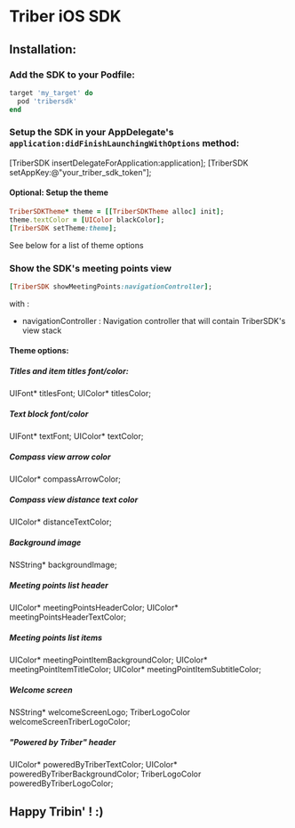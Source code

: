 # Triber iOS SDK

## Installation:

### Add the SDK to your Podfile:
```ruby
target 'my_target' do
  pod 'tribersdk'
end
```

### Setup the SDK in your AppDelegate's `application:didFinishLaunchingWithOptions` method:
[TriberSDK insertDelegateForApplication:application];
[TriberSDK setAppKey:@"your_triber_sdk_token"];

#### Optional: Setup the theme
```ruby
TriberSDKTheme* theme = [[TriberSDKTheme alloc] init];
theme.textColor = [UIColor blackColor];
[TriberSDK setTheme:theme];
```
See below for a list of theme options

### Show the SDK's meeting points view
```ruby
[TriberSDK showMeetingPoints:navigationController];
```
with :
- navigationController : Navigation controller that will contain TriberSDK's view stack

#### Theme options:

##### Titles and item titles font/color:
UIFont* titlesFont;
UIColor* titlesColor;

##### Text block font/color
UIFont* textFont;
UIColor* textColor;

##### Compass view arrow color
UIColor* compassArrowColor;

##### Compass view distance text color
UIColor* distanceTextColor;

##### Background image
NSString* backgroundImage;

##### Meeting points list header
UIColor* meetingPointsHeaderColor;
UIColor* meetingPointsHeaderTextColor;

##### Meeting points list items
UIColor* meetingPointItemBackgroundColor;
UIColor* meetingPointItemTitleColor;
UIColor* meetingPointItemSubtitleColor;

##### Welcome screen
NSString* welcomeScreenLogo;
TriberLogoColor welcomeScreenTriberLogoColor;

##### "Powered by Triber" header
UIColor* poweredByTriberTextColor;
UIColor* poweredByTriberBackgroundColor;
TriberLogoColor poweredByTriberLogoColor;

## Happy Tribin' ! :)
